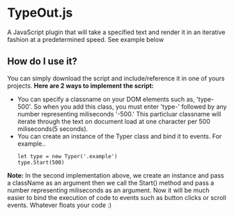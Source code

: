# TypeOut.js
A JavaScript plugin that will take a specified text and render it in an iterative fashion at a predetermined speed. See example below
## How do I use it?
You can simply download the script and include/reference it in one of yours projects. <b>Here are 2 ways to implement the script:</b>
- You can specify a classname on your DOM elements such as, 'type-500'. So when you add this class, you must enter 'type-' followed by any number representing miliseconds '-500.' This particluar classname will iterate through the text on document load at one character per 500 miliseconds(5 seconds).
- You can create an instance of the Typer class and bind it to events. For example..
  <p>
  <code>let type = new Typer('.example')</code><br>
  <code>type.Start(500)</code>
</p>
<b>Note:</b> In the second implementation above, we create an instance and pass a className as an argument then we call the Start() method and pass a number representing miliseconds as an argument. Now it will be much easier to bind the execution of code to events such as button clicks or scroll events. Whatever floats your code :)
